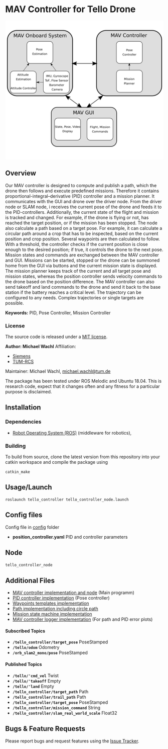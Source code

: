 # MAV Controller for Tello Drone 

![Overview](../doc/mav_controller.png)

## Overview
Our MAV controller is designed to compute and publish a path, which the drone then follows and execute predefined missions. Therefore it contains proportional-integral–derivative (PID) controller and a mission planner. It communicates with the GUI and drone over the driver node. From the driver node or SLAM node, i  receives the current pose of the drone and feeds it to the  PID-controllers. Additionally, the current state of the flight and mission is tracked and changed.  For example, if the drone is flying or not, has reached the target position, or if the mission has been stopped. The node also calculate a path based on a target pose.  For example, it can calculate a circular path around a crop that has to be inspected, based on the current position and crop position. Several waypoints are then calculated to follow.  With a threshold, the controller checks if the current position is close enough to the desired position; if true, it controls the drone to the next pose.  Mission states and commands are exchanged between the MAV controller and GUI. Missions can be started, stopped or the drone can be summoned home from the GUI via buttons and the current mission state is displayed. The mission planner keeps track of the current and all target pose and mission states, whereas the position controller sends velocity commands to the drone based on the position difference. The MAV controller can also send takeoff and land commands to the drone and send it back to the base station if the battery reaches a critical level. The trajectory can be configured to any needs. Complex trajectories or single targets are possible.


**Keywords:** PID, Pose Controller, Mission Controller

### License

The source code is released under a [MIT license](../LICENSE).

**Author: Michael Wachl**
Affiliation: 
* [Siemens](https://new.siemens.com/global/en.html)<br />
* [TUM-RCS](https://www.ei.tum.de/rcs/startseite/)<br />

Maintainer: Michael Wachl, michael.wachl@tum.de

The package has been tested under ROS Melodic and Ubuntu 18.04. This is research code, expect that it changes often and any fitness for a particular purpose is disclaimed.

## Installation


### Dependencies

- [Robot Operating System (ROS)](http://wiki.ros.org) (middleware for robotics),


### Building

To build from source, clone the latest version from this repository into your catkin workspace and compile the package using

	catkin_make


## Usage/Launch
```
roslaunch tello_controller tello_controller_node.launch
```

## Config files

Config file in [config](config) folder

* **position_controller.yaml** PID and controller parameters


## Node
`tello_controller_node`

## Additional Files
* [MAV controller implementation and node](scripts/tello_controller.py) (Main programm)
* [PID controller implementation](scripts/pid.py) (Pose controller)
* [Waypoints templates implementation](scripts/waypoints.py) 
* [Path implementation including circle path](scripts/path.py)
* [Mission state machine implementation](scripts/mission_state.py) 
* [MAV controller logger implementation](scripts/controller_log.py) (For path and PID error plots)


#### Subscribed Topics

* **`/tello_controller/target_pose`** PoseStamped
* **`/tello/odom`** Odometry
* **`/orb_slam2_mono/pose`** PoseStamped


#### Published Topics

* **`/tello/'cmd_vel`** Twist
* **`/tello/'takeoff`** Empty
* **`/tello/'land`** Empty
* **`/tello_controller/target_path`** Path
* **`/tello_controller/trail_path`** Path
* **`/tello_controller/target_pose`** PoseStamped
* **`/tello_controller/mission_command`** String
* **`/tello_controller/slam_real_world_scale`** Float32


## Bugs & Feature Requests

Please report bugs and request features using the [Issue Tracker](https://github.com/michaelwachl/autonomous_drone_plant_detection/issues).

